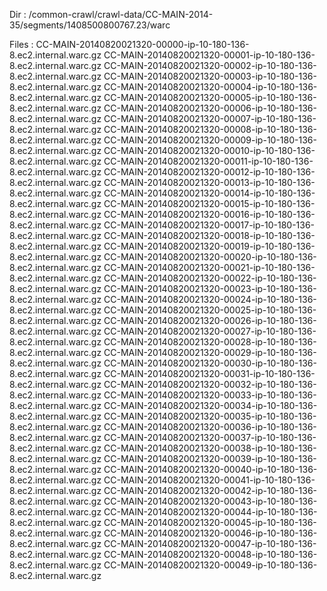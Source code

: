 Dir : /common-crawl/crawl-data/CC-MAIN-2014-35/segments/1408500800767.23/warc

Files :
CC-MAIN-20140820021320-00000-ip-10-180-136-8.ec2.internal.warc.gz
CC-MAIN-20140820021320-00001-ip-10-180-136-8.ec2.internal.warc.gz
CC-MAIN-20140820021320-00002-ip-10-180-136-8.ec2.internal.warc.gz
CC-MAIN-20140820021320-00003-ip-10-180-136-8.ec2.internal.warc.gz
CC-MAIN-20140820021320-00004-ip-10-180-136-8.ec2.internal.warc.gz
CC-MAIN-20140820021320-00005-ip-10-180-136-8.ec2.internal.warc.gz
CC-MAIN-20140820021320-00006-ip-10-180-136-8.ec2.internal.warc.gz
CC-MAIN-20140820021320-00007-ip-10-180-136-8.ec2.internal.warc.gz
CC-MAIN-20140820021320-00008-ip-10-180-136-8.ec2.internal.warc.gz
CC-MAIN-20140820021320-00009-ip-10-180-136-8.ec2.internal.warc.gz
CC-MAIN-20140820021320-00010-ip-10-180-136-8.ec2.internal.warc.gz
CC-MAIN-20140820021320-00011-ip-10-180-136-8.ec2.internal.warc.gz
CC-MAIN-20140820021320-00012-ip-10-180-136-8.ec2.internal.warc.gz
CC-MAIN-20140820021320-00013-ip-10-180-136-8.ec2.internal.warc.gz
CC-MAIN-20140820021320-00014-ip-10-180-136-8.ec2.internal.warc.gz
CC-MAIN-20140820021320-00015-ip-10-180-136-8.ec2.internal.warc.gz
CC-MAIN-20140820021320-00016-ip-10-180-136-8.ec2.internal.warc.gz
CC-MAIN-20140820021320-00017-ip-10-180-136-8.ec2.internal.warc.gz
CC-MAIN-20140820021320-00018-ip-10-180-136-8.ec2.internal.warc.gz
CC-MAIN-20140820021320-00019-ip-10-180-136-8.ec2.internal.warc.gz
CC-MAIN-20140820021320-00020-ip-10-180-136-8.ec2.internal.warc.gz
CC-MAIN-20140820021320-00021-ip-10-180-136-8.ec2.internal.warc.gz
CC-MAIN-20140820021320-00022-ip-10-180-136-8.ec2.internal.warc.gz
CC-MAIN-20140820021320-00023-ip-10-180-136-8.ec2.internal.warc.gz
CC-MAIN-20140820021320-00024-ip-10-180-136-8.ec2.internal.warc.gz
CC-MAIN-20140820021320-00025-ip-10-180-136-8.ec2.internal.warc.gz
CC-MAIN-20140820021320-00026-ip-10-180-136-8.ec2.internal.warc.gz
CC-MAIN-20140820021320-00027-ip-10-180-136-8.ec2.internal.warc.gz
CC-MAIN-20140820021320-00028-ip-10-180-136-8.ec2.internal.warc.gz
CC-MAIN-20140820021320-00029-ip-10-180-136-8.ec2.internal.warc.gz
CC-MAIN-20140820021320-00030-ip-10-180-136-8.ec2.internal.warc.gz
CC-MAIN-20140820021320-00031-ip-10-180-136-8.ec2.internal.warc.gz
CC-MAIN-20140820021320-00032-ip-10-180-136-8.ec2.internal.warc.gz
CC-MAIN-20140820021320-00033-ip-10-180-136-8.ec2.internal.warc.gz
CC-MAIN-20140820021320-00034-ip-10-180-136-8.ec2.internal.warc.gz
CC-MAIN-20140820021320-00035-ip-10-180-136-8.ec2.internal.warc.gz
CC-MAIN-20140820021320-00036-ip-10-180-136-8.ec2.internal.warc.gz
CC-MAIN-20140820021320-00037-ip-10-180-136-8.ec2.internal.warc.gz
CC-MAIN-20140820021320-00038-ip-10-180-136-8.ec2.internal.warc.gz
CC-MAIN-20140820021320-00039-ip-10-180-136-8.ec2.internal.warc.gz
CC-MAIN-20140820021320-00040-ip-10-180-136-8.ec2.internal.warc.gz
CC-MAIN-20140820021320-00041-ip-10-180-136-8.ec2.internal.warc.gz
CC-MAIN-20140820021320-00042-ip-10-180-136-8.ec2.internal.warc.gz
CC-MAIN-20140820021320-00043-ip-10-180-136-8.ec2.internal.warc.gz
CC-MAIN-20140820021320-00044-ip-10-180-136-8.ec2.internal.warc.gz
CC-MAIN-20140820021320-00045-ip-10-180-136-8.ec2.internal.warc.gz
CC-MAIN-20140820021320-00046-ip-10-180-136-8.ec2.internal.warc.gz
CC-MAIN-20140820021320-00047-ip-10-180-136-8.ec2.internal.warc.gz
CC-MAIN-20140820021320-00048-ip-10-180-136-8.ec2.internal.warc.gz
CC-MAIN-20140820021320-00049-ip-10-180-136-8.ec2.internal.warc.gz
